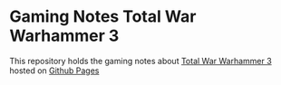 # Gaming Notes Total War Warhammer 3

This repository holds the gaming notes about [Total War Warhammer 3](https://store.steampowered.com/app/1142710/Total_War_WARHAMMER_III/) hosted on [Github Pages](https://mooikos.github.io/gaming_notes_total_war_warhammer_3)
